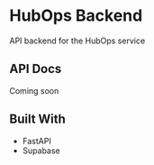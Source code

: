 # HubOps Backend
API backend for the HubOps service

## API Docs
Coming soon

## Built With
* FastAPI
* Supabase
